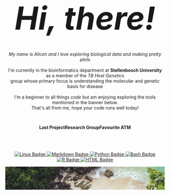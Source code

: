 <p align="center">
  <b><i style="font-size: 100px;">Hi, there!</i></b>
</p>
<br>

<p align="center">
  <i>My name is Alicen and I love exploring biological data and making pretty plots</i>
  <br><br>
  I'm currently in the bioinformatics department at <b>Stellenbosch University</b> as a member of the <i>TB Host Genetics</i><br>
  group whose primary focus is understanding the molecular and genetic basis for disease<br><br>
  I'm a beginner to all things <i>code</i> but am enjoying exploring the tools mentioned in the banner below. <br>
  That's all from me, hope your code runs well today! 
  
</p>
<br>
<p align="center" style="display: flex; justify-content: center;">
  <span style="display: flex; flex-direction: column; align-items: center; margin: 1 100px;">
    <b>Last Project</b>
    <a href="https://github.com/AlicenJoyHenning/honours">
      <img src="https://github.com/AlicenJoyHenning/AlicenJoyHenning/blob/main/images/current_project.png" alt="Current Project" style="width: 25px; height: 20px; font-size: 15px" />
    </a>
  </span>
  <span style="display: flex; flex-direction: column; align-items: center; margin: 1 100px;">
    <b>Research Group</b>
    <a href="https://www.sun.ac.za/english/faculty/healthsciences/Molecular_Biology_Human_Genetics/tbhostgenetics/Pages/Lab_members.aspx">
      <img src="https://github.com/AlicenJoyHenning/AlicenJoyHenning/blob/main/images/place.png" alt="Favourite Tool" style="width: 25px; height: 20px; font-size: 15px" />
    </a>
  </span>
  <span style="display: flex; flex-direction: column; align-items: center; margin: 1 100px;">
    <b>Favourite ATM</b>
    <a href="https://github.com/nrennie/AlignAssign">
      <img src="https://github.com/AlicenJoyHenning/AlicenJoyHenning/blob/main/images/favourite.png" alt="Favourite Tool" style="width: 25px; height: 20px; font-size: 10px" />
    </a>
  </span>
</p>


<br>
  
<p align="center">
    <a href="https://img.shields.io/badge/Code-Linux-informational?style=flat&logo=html5&logoColor=white&color=E34F26">
    <img src="https://img.shields.io/badge/Code-Linux-informational?style=flat&logo=html5&logoColor=white&color=E34F26" alt="Linux Badge" />
  </a>
  <a href="https://img.shields.io/badge/Code-Markdown-informational?style=flat&logo=quarto&logoColor=white&color=6C3EA8">
  <img src="https://img.shields.io/badge/Code-Markdown-informational?style=flat&logo=quarto&logoColor=white&color=6C3EA8" alt="Markdown Badge" />
    </a>
  <a href="https://img.shields.io/badge/Code-Python-informational?style=flat&logo=python&logoColor=white&color=3776AB">
    <img src="https://img.shields.io/badge/Code-Python-informational?style=flat&logo=python&logoColor=white&color=3776AB" alt="Python Badge" />
  </a>
    <a href="https://img.shields.io/badge/Code-Bash-informational?style=flat&logo=gnu-bash&logoColor=white&color=4EAA25">
    <img src="https://img.shields.io/badge/Code-Bash-informational?style=flat&logo=gnu-bash&logoColor=white&color=4EAA25" alt="Bash Badge" />
    </a>
  <a href="https://img.shields.io/badge/Code-R-informational?style=flat&logo=r&logoColor=white&color=3776AB">
    <img src="https://img.shields.io/badge/Code-R-informational?style=flat&logo=r&logoColor=white&color=3776AB" alt="R Badge" />
  </a>
    <a href="https://img.shields.io/badge/Code-HTML-informational?style=flat&logo=html5&logoColor=white&color=E34F26">
    <img src="https://img.shields.io/badge/Code-HTML-informational?style=flat&logo=html5&logoColor=white&color=E34F26" alt="HTML Badge" />
  </a>
</p>

<img src="https://github.com/AlicenJoyHenning/AlicenJoyHenning/blob/main/images/banner.jpg">
